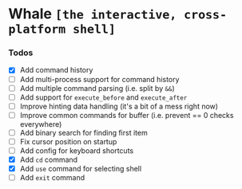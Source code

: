 # Whale `[the interactive, cross-platform shell]`

### Todos

- [x] Add command history
- [ ] Add multi-process support for command history
- [ ] Add multiple command parsing (i.e. split by `&&`)
- [ ] Add support for `execute_before` and `execute_after`
- [ ] Improve hinting data handling (it's a bit of a mess right now)
- [ ] Improve common commands for buffer (i.e. prevent == 0 checks everywhere)
- [ ] Add binary search for finding first item
- [ ] Fix cursor position on startup
- [ ] Add config for keyboard shortcuts
- [x] Add `cd` command
- [x] Add `use` command for selecting shell
- [ ] Add `exit` command
